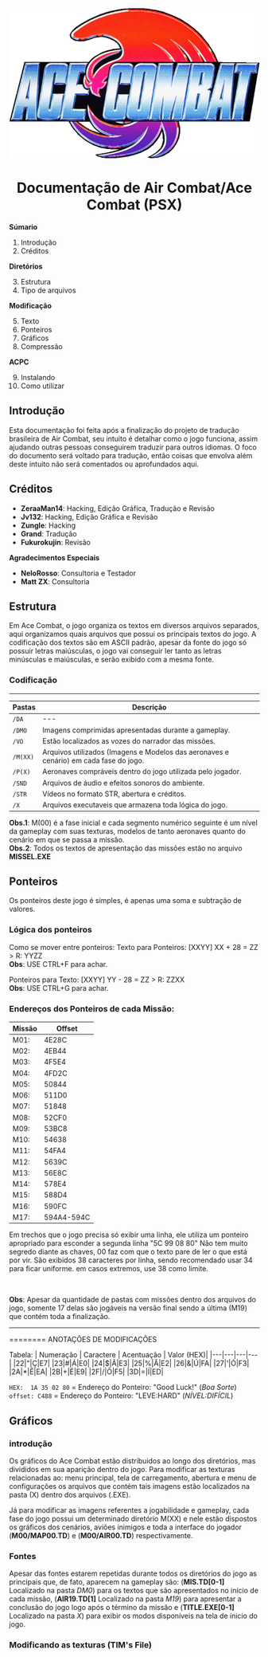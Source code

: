 <div align="center">

![logo](https://github.com/Matizhill/Ace-Combat-PTBR/blob/main/image/logo.png)

# Documentação de Air Combat/Ace Combat (PSX)

</div>

**Súmario**
1. Introdução
2. Créditos

**Diretórios**

3. Estrutura
4. Tipo de arquivos

**Modificação**

5. Texto
6. Ponteiros
7. Gráficos
8. Compressão

**ACPC**

9. Instalando
10. Como utilizar

## Introdução
Esta documentação foi feita após a finalização do projeto de tradução brasileira de Air Combat,
seu intuito é detalhar como o jogo funciona, assim ajudando outras pessoas conseguirem traduzir para
outros idiomas. O foco do documento será voltado para tradução, então coisas que envolva além deste intuito
não será comentados ou aprofundados aqui.

## Créditos
- **ZeraaMan14**: Hacking, Edição Gráfica, Tradução e Revisão
- **Jv132**: Hacking, Edição Gráfica e Revisão
- **Zungle**: Hacking
- **Grand**: Tradução
- **Fukurokujin**: Revisão

**Agradecimentos Especiais**
- **NeloRosso**: Consultoria e Testador
- **Matt ZX**: Consultoria

## Estrutura

Em Ace Combat, o jogo organiza os textos em diversos arquivos separados, aqui organizamos quais arquivos que possui os principais textos do jogo. A codificação dos textos são em ASCII padrão, apesar da fonte do jogo só possuir letras maiúsculas, o jogo vai conseguir ler tanto as letras minúsculas e maiúsculas, e serão exibido com a mesma fonte.

### Codificação

<hr>

| Pastas | Descrição |
| --- | --- |
| `/DA` | --- |
| `/DMO` | Imagens comprimidas apresentadas durante a gameplay. |
| `/VO` | Estão localizados as vozes do narrador das missões. |
| `/M(XX)` | Arquivos utilizados (Imagens e Modelos das aeronaves e cenário) em cada fase do jogo. |
| `/P(X)` | Aeronaves compráveis dentro do jogo utilizada pelo jogador. |
| `/SND` | Arquivos de áudio e efeitos sonoros do ambiente. |
| `/STR` | Vídeos no formato STR, abertura e créditos. |
| `/X` | Arquivos executaveis que armazena toda lógica do jogo. |

**Obs.1**: M(00) é  a fase inicial e  cada segmento numérico seguinte é um nível da gameplay com suas texturas, modelos de tanto aeronaves quanto do cenário em que se passa a missão.
<br> 
**Obs.2**: Todos os textos de apresentação das missões estão no arquivo __MISSEL.EXE__

## Ponteiros

Os ponteiros deste jogo é simples, é apenas uma soma e subtração de valores.

### Lógica dos ponteiros
Como se mover entre ponteiros:
Texto para Ponteiros:
[XXYY] XX + 28 = ZZ > R: YYZZ
<br>
**Obs**: USE CTRL+F para achar.

Ponteiros para Texto:
[XXYY] YY - 28 = ZZ > R: ZZXX
<br>
**Obs**: USE CTRL+G para achar.

### Endereços dos Ponteiros de cada Missão:

| Missão | Offset |
|---|---|
| M01:| 4E28C|
| M02:| 4EB44|
| M03:| 4F5E4|
| M04:| 4FD2C|
| M05:| 50844|
| M06:| 511D0|
| M07:| 51848|
| M08:| 52CF0|
| M09:| 53BC8|
| M10:| 54638|
| M11:| 54FA4|
| M12:| 5639C|
| M13:| 56E8C|
| M14:| 578E4|
| M15:| 588D4|
| M16:| 590FC|
| M17:| 594A4-594C |

Em trechos que o jogo precisa só exibir uma linha, ele utiliza um ponteiro apropriado para esconder a segunda linha "5C 99 08 80"
Não tem muito segredo diante as chaves, 00 faz com que o texto pare de ler o que está por vir.
São exibidos 38 caracteres por linha, sendo recomendado usar 34 para ficar uniforme.
em casos extremos, use 38 como limite.

<br>

**Obs**: Apesar da quantidade de pastas com missões dentro dos arquivos do jogo, somente 17 delas são jogáveis na versão final sendo a última (M19) que contém toda a finalização.

<hr>
========
ANOTAÇÕES DE MODIFICAÇÕES

Tabela:
| Numeração | Caractere | Acentuação | Valor   (HEX)|
|---|---|---|---|
|22|"|Ç|E7|
|23|#|Á|E0|
|24|$|Ã|E3|
|25|%|Â|E2|
|26|&|Ú|FA|
|27|'|Ó|F3|
|2A|*|Ê|EA|
|2B|+|É|E9|
|2F|/|Õ|F5|
|3D|=|Í|ED|


`HEX:  1A 35 02 80` = Endereço do Ponteiro: "Good Luck!" (_Boa Sorte_)
<br>
`offset: C488` = Endereço do Ponteiro: "LEVE:HARD" (_NÍVEL:DIFÍCIL_)


## Gráficos

### introdução
Os gráficos do Ace Combat estão distribuidos ao longo dos diretórios, mas divididos em sua aparição dentro do jogo. Para modificar as texturas relacionadas ao: menu principal, tela de carregamento, abertura e menu de configurações os arquivos que contém tais imagens estão localizados na pasta (X) dentro dos arquivos (.EXE).

Já para modificar as imagens referentes a jogabilidade e gameplay, cada fase do jogo possui um determinado diretório M(XX) e nele estão dispostos os gráficos dos cenários, aviões inimigos e toda a interface do jogador (**M00/MAP00.TD**) e (**M00/AIR00.TD**) respectivamente.

### Fontes 

Apesar das fontes estarem repetidas durante todos os diretórios do jogo as principais que, de fato, aparecem na gameplay são: 
(**MIS.TD[0-1]** Localizado na pasta *DM0*) para os textos que são apresentados no início de cada missão, (**AIR19.TD[1]** Localizado na pasta *M19*) para apresentar a conclusão do jogo logo após o término da missão e (**TITLE.EXE[0-1]** Localizado na pasta *X*) para exibir os modos disponíveis na tela de ínicio do jogo.

### Modificando as texturas (TIM's File)
